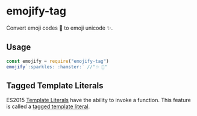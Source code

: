 # emojify-tag

Convert emoji codes 💢 to emoji unicode ✨.

## Usage

```js
const emojify = require("emojify-tag")
emojify`:sparkles: :hamster:` //"✨ 🐹"
```

## Tagged Template Literals

ES2015 [Template Literals](https://developer.mozilla.org/en-US/docs/Web/JavaScript/Reference/Template_literals) have the ability to invoke a function.
This feature is called a [tagged template literal](https://developer.mozilla.org/en-US/docs/Web/JavaScript/Reference/Template_literals#Tagged_template_literals).
